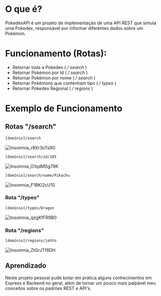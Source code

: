 # O que é?
PokedexAPI é um projeto de implementação de uma API REST que simula uma Pokedex, responsável por informar diferentes dados sobre um Pokémon.

# Funcionamento (Rotas):
- Retornar toda a Pokedex ( _/ search_ )
- Retornar Pokémon por Id ( _/ search_ )
- Retornar Pokémon por nome ( _/ search_ )
- Retornar Pokémons que contenham tipo ( _/ types_ )
- Retornar Pokedex Regional ( _/ regions_ )

# Exemplo de Funcionamento

## Rotas "/search"
```sh
[domínio]/search
```
![Insomnia_r8Xr3oTs9G](https://user-images.githubusercontent.com/68029637/101536031-3734d480-3978-11eb-9a74-198039e6781b.png)

```sh
[domínio]/search/id/185
```

![Insomnia_O1qdMSg79K](https://user-images.githubusercontent.com/68029637/101536110-516eb280-3978-11eb-8317-dcde663ba26a.png)

```sh
[domínio]/search/name/Pikachu
```

![Insomnia_F1BKI2cU1S](https://user-images.githubusercontent.com/68029637/101536163-66e3dc80-3978-11eb-9725-03d2b0feb17d.png)

### Rota "/types"

```sh
[domínio]/types/Dragon
```

![Insomnia_qzgKfFR9B0](https://user-images.githubusercontent.com/68029637/101536240-7fec8d80-3978-11eb-9066-4950677f3a24.png)

### Rota "/regions"

```sh
[domínio]/regions/johto
```

![Insomnia_ZtGrJTf8DH](https://user-images.githubusercontent.com/68029637/101536306-9692e480-3978-11eb-9d11-6fa3b1083076.png)

## Aprendizado
Neste projeto pessoal pude botar em prática alguns conhecimentos em Express e Backend no geral, além de tornar um pouco mais palpável meu conceitos sobre os padrões REST e API's.
